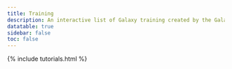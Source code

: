 ```yaml
---
title: Training
description: An interactive list of Galaxy training created by the Galaxy CoDex.
datatable: true
sidebar: false
toc: false
---
```


<div markdown="0">
{% include tutorials.html %}
</div>
